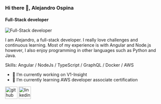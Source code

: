 ### Hi there 👋, Alejandro Ospina
#### Full-Stack developer
![Full-Stack developer](https://i.ibb.co/fN4nYxC/Banner.png)

I am Alejandro, a full-stack developer. I really love challenges and continuous learning. Most of my experience is with Angular and Node.js however, I also enjoy programming in other languages such as Python and Java.

Skills: Angular / NodeJs / TypeScript / GraphQL / Docker / AWS

- 🔭 I’m currently working on V1-Insight 
- 🌱 I’m currently learning AWS developer associate certification 


[<img src='https://cdn.jsdelivr.net/npm/simple-icons@3.0.1/icons/github.svg' alt='github' height='40'>](https://github.com/Alejandroor11)  [<img src='https://cdn.jsdelivr.net/npm/simple-icons@3.0.1/icons/linkedin.svg' alt='linkedin' height='40'>](https://www.linkedin.com/in/alejandroospinarojas/) 
